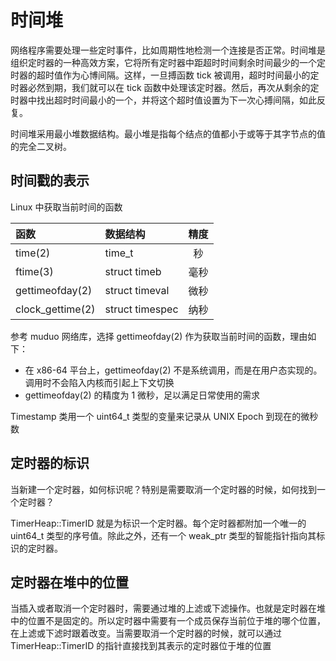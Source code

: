 # 时间堆
网络程序需要处理一些定时事件，比如周期性地检测一个连接是否正常。时间堆是组织定时器的一种高效方案，它将所有定时器中距超时时间剩余时间最少的一个定时器的超时值作为心博间隔。这样，一旦搏函数 tick 被调用，超时时间最小的定时器必然到期，我们就可以在 tick 函数中处理该定时器。然后，再次从剩余的定时器中找出超时时间最小的一个，并将这个超时值设置为下一次心搏间隔，如此反复。

时间堆采用最小堆数据结构。最小堆是指每个结点的值都小于或等于其字节点的值的完全二叉树。

## 时间戳的表示
Linux 中获取当前时间的函数

|函数|数据结构|精度|
|:-|:-|:-:|
|time(2)|time_t|秒|
|ftime(3)|struct timeb|毫秒|
|gettimeofday(2)|struct timeval|微秒|
|clock_gettime(2)|struct timespec|纳秒|

参考 muduo 网络库，选择 gettimeofday(2) 作为获取当前时间的函数，理由如下：
- 在 x86-64 平台上，gettimeofday(2) 不是系统调用，而是在用户态实现的。调用时不会陷入内核而引起上下文切换
- gettimeofday(2) 的精度为 1 微秒，足以满足日常使用的需求

Timestamp 类用一个 uint64_t 类型的变量来记录从 UNIX Epoch 到现在的微秒数

## 定时器的标识
当新建一个定时器，如何标识呢？特别是需要取消一个定时器的时候，如何找到一个定时器？

TimerHeap::TimerID 就是为标识一个定时器。每个定时器都附加一个唯一的 uint64_t 类型的序号值。除此之外，还有一个 weak_ptr 类型的智能指针指向其标识的定时器。

## 定时器在堆中的位置
当插入或者取消一个定时器时，需要通过堆的上滤或下滤操作。也就是定时器在堆中的位置不是固定的。所以定时器中需要有一个成员保存当前位于堆的哪个位置，在上滤或下滤时跟着改变。当需要取消一个定时器的时候，就可以通过 TimerHeap::TimerID 的指针直接找到其表示的定时器位于堆的位置